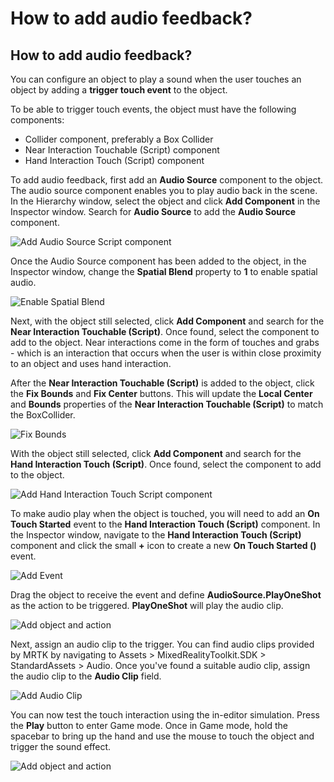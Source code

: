 # How to add audio feedback?

## How to add audio feedback?

You can configure an object to play a sound when the user touches an object by adding a **trigger touch event** to the object.

To be able to trigger touch events, the object must have the following components:

* Collider component, preferably a Box Collider
* Near Interaction Touchable \(Script\) component
* Hand Interaction Touch \(Script\) component

To add audio feedback, first add an **Audio Source** component to the object. The audio source component enables you to play audio back in the scene. In the Hierarchy window, select the object and click **Add Component** in the Inspector window. Search for **Audio Source** to add the **Audio Source** component.

![Add Audio Source Script component](../../../.gitbook/assets/audio_source.PNG)

Once the Audio Source component has been added to the object, in the Inspector window, change the **Spatial Blend** property to **1** to enable spatial audio.

![Enable Spatial Blend](../../../.gitbook/assets/spatial_blend.PNG)

Next, with the object still selected, click **Add Component** and search for the **Near Interaction Touchable \(Script\)**. Once found, select the component to add to the object. Near interactions come in the form of touches and grabs - which is an interaction that occurs when the user is within close proximity to an object and uses hand interaction.

After the **Near Interaction Touchable \(Script\)** is added to the object, click the **Fix Bounds** and **Fix Center** buttons. This will update the **Local Center** and **Bounds** properties of the **Near Interaction Touchable \(Script\)** to match the BoxCollider.

![Fix Bounds](../../../.gitbook/assets/fix_bounds_center.PNG)

With the object still selected, click **Add Component** and search for the **Hand Interaction Touch \(Script\)**. Once found, select the component to add to the object.

![Add Hand Interaction Touch Script component](../../../.gitbook/assets/hand_interaction_touch.PNG)

To make audio play when the object is touched, you will need to add an **On Touch Started** event to the **Hand Interaction Touch \(Script\)** component. In the Inspector window, navigate to the **Hand Interaction Touch \(Script\)** component and click the small **+** icon to create a new **On Touch Started \(\)** event.

![Add Event](../../../.gitbook/assets/add_event.PNG)

Drag the object to receive the event and define **AudioSource.PlayOneShot** as the action to be triggered. **PlayOneShot** will play the audio clip.

![Add object and action](../../../.gitbook/assets/object_action.PNG)

Next, assign an audio clip to the trigger. You can find audio clips provided by MRTK by navigating to Assets &gt; MixedRealityToolkit.SDK &gt; StandardAssets &gt; Audio. Once you've found a suitable audio clip, assign the audio clip to the **Audio Clip** field.

![Add Audio Clip](../../../.gitbook/assets/add_audio_clip.PNG)

You can now test the touch interaction using the in-editor simulation. Press the **Play** button to enter Game mode. Once in Game mode, hold the spacebar to bring up the hand and use the mouse to touch the object and trigger the sound effect.

![Add object and action](../../../.gitbook/assets/touch_in_editor_simulation.PNG)


